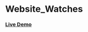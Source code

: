 # Website_Watches

<a href="https://gojolimitless.github.io/Website_Watches/"><h3>Live Demo</h3></a>
